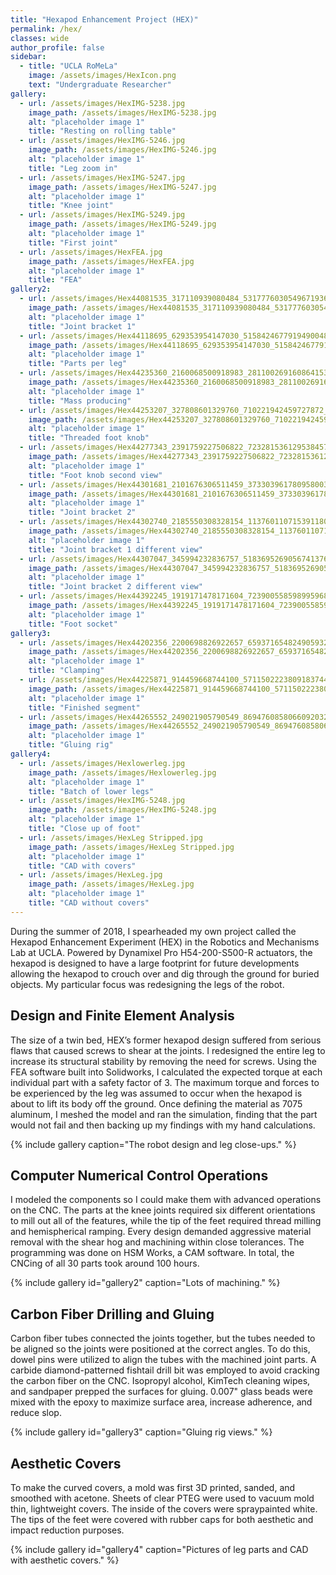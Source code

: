 ```yaml
---
title: "Hexapod Enhancement Project (HEX)"
permalink: /hex/
classes: wide
author_profile: false
sidebar:
  - title: "UCLA RoMeLa"
    image: /assets/images/HexIcon.png
    text: "Undergraduate Researcher"
gallery:
  - url: /assets/images/HexIMG-5238.jpg
    image_path: /assets/images/HexIMG-5238.jpg
    alt: "placeholder image 1"
    title: "Resting on rolling table"
  - url: /assets/images/HexIMG-5246.jpg
    image_path: /assets/images/HexIMG-5246.jpg
    alt: "placeholder image 1"
    title: "Leg zoom in"
  - url: /assets/images/HexIMG-5247.jpg
    image_path: /assets/images/HexIMG-5247.jpg
    alt: "placeholder image 1"
    title: "Knee joint"
  - url: /assets/images/HexIMG-5249.jpg
    image_path: /assets/images/HexIMG-5249.jpg
    alt: "placeholder image 1"
    title: "First joint"
  - url: /assets/images/HexFEA.jpg
    image_path: /assets/images/HexFEA.jpg
    alt: "placeholder image 1"
    title: "FEA"
gallery2:
  - url: /assets/images/Hex44081535_317110939080484_5317776030549671936_n.jpg
    image_path: /assets/images/Hex44081535_317110939080484_5317776030549671936_n.jpg
    alt: "placeholder image 1"
    title: "Joint bracket 1"
  - url: /assets/images/Hex44118695_629353954147030_5158424677919490048_n.jpg
    image_path: /assets/images/Hex44118695_629353954147030_5158424677919490048_n.jpg
    alt: "placeholder image 1"
    title: "Parts per leg"
  - url: /assets/images/Hex44235360_2160068500918983_2811002691608641536_n.jpg
    image_path: /assets/images/Hex44235360_2160068500918983_2811002691608641536_n.jpg
    alt: "placeholder image 1"
    title: "Mass producing"
  - url: /assets/images/Hex44253207_327808601329760_710221942459727872_n.jpg
    image_path: /assets/images/Hex44253207_327808601329760_710221942459727872_n.jpg
    alt: "placeholder image 1"
    title: "Threaded foot knob"
  - url: /assets/images/Hex44277343_2391759227506822_7232815361295384576_n.jpg
    image_path: /assets/images/Hex44277343_2391759227506822_7232815361295384576_n.jpg
    alt: "placeholder image 1"
    title: "Foot knob second view"
  - url: /assets/images/Hex44301681_2101676306511459_3733039617809580032_n.jpg
    image_path: /assets/images/Hex44301681_2101676306511459_3733039617809580032_n.jpg
    alt: "placeholder image 1"
    title: "Joint bracket 2"
  - url: /assets/images/Hex44302740_2185550308328154_1137601107153911808_n.jpg
    image_path: /assets/images/Hex44302740_2185550308328154_1137601107153911808_n.jpg
    alt: "placeholder image 1"
    title: "Joint bracket 1 different view"
  - url: /assets/images/Hex44307047_345994232836757_5183695269056741376_n.jpg
    image_path: /assets/images/Hex44307047_345994232836757_5183695269056741376_n.jpg
    alt: "placeholder image 1"
    title: "Joint bracket 2 different view"
  - url: /assets/images/Hex44392245_1919171478171604_7239005585989959680_n.jpg
    image_path: /assets/images/Hex44392245_1919171478171604_7239005585989959680_n.jpg
    alt: "placeholder image 1"
    title: "Foot socket"
gallery3:
  - url: /assets/images/Hex44202356_2200698826922657_6593716548249059328_n.jpg
    image_path: /assets/images/Hex44202356_2200698826922657_6593716548249059328_n.jpg
    alt: "placeholder image 1"
    title: "Clamping"
  - url: /assets/images/Hex44225871_914459668744100_5711502223809183744_n.jpg
    image_path: /assets/images/Hex44225871_914459668744100_5711502223809183744_n.jpg
    alt: "placeholder image 1"
    title: "Finished segment"
  - url: /assets/images/Hex44265552_249021905790549_8694760858066092032_n.jpg
    image_path: /assets/images/Hex44265552_249021905790549_8694760858066092032_n.jpg
    alt: "placeholder image 1"
    title: "Gluing rig"
gallery4:
  - url: /assets/images/Hexlowerleg.jpg
    image_path: /assets/images/Hexlowerleg.jpg
    alt: "placeholder image 1"
    title: "Batch of lower legs"
  - url: /assets/images/HexIMG-5248.jpg
    image_path: /assets/images/HexIMG-5248.jpg
    alt: "placeholder image 1"
    title: "Close up of foot"
  - url: /assets/images/HexLeg Stripped.jpg
    image_path: /assets/images/HexLeg Stripped.jpg
    alt: "placeholder image 1"
    title: "CAD with covers"
  - url: /assets/images/HexLeg.jpg
    image_path: /assets/images/HexLeg.jpg
    alt: "placeholder image 1"
    title: "CAD without covers"
---
```


During the summer of 2018, I spearheaded my own project called the Hexapod Enhancement Experiment (HEX) in the Robotics and Mechanisms Lab at UCLA. Powered by Dynamixel Pro H54-200-S500-R actuators, the hexapod is designed to have a large footprint for future developments allowing the hexapod to crouch over and dig through the ground for buried objects. My particular focus was redesigning the legs of the robot.

## Design and Finite Element Analysis

The size of a twin bed, HEX’s former hexapod design suffered from serious flaws that caused screws to shear at the joints. I redesigned the entire leg to increase its structural stability by removing the need for screws. Using the FEA software built into Solidworks, I calculated the expected torque at each individual part with a safety factor of 3. The maximum torque and forces to be experienced by the leg was assumed to occur when the hexapod is about to lift its body off the ground. Once defining the material as 7075 aluminum, I meshed the model and ran the simulation, finding that the part would not fail and then backing up my findings with my hand calculations.

{% include gallery caption="The robot design and leg close-ups." %}

## Computer Numerical Control Operations

I modeled the components so I could make them with advanced operations on the CNC. The parts at the knee joints required six different orientations to mill out all of the features, while the tip of the feet required thread milling and hemispherical ramping. Every design demanded aggressive material removal with the shear hog and machining within close tolerances. The programming was done on HSM Works, a CAM software. In total, the CNCing of all 30 parts took around 100 hours.

{% include gallery id="gallery2" caption="Lots of machining." %}

## Carbon Fiber Drilling and Gluing

Carbon fiber tubes connected the joints together, but the tubes needed to be aligned so the joints were positioned at the correct angles. To do this, dowel pins were utilized to align the tubes with the machined joint parts. A carbide diamond-patterned fishtail drill bit was employed to avoid cracking the carbon fiber on the CNC. Isopropyl alcohol, KimTech cleaning wipes, and sandpaper prepped the surfaces for gluing. 0.007" glass beads were mixed with the epoxy to maximize surface area, increase adherence, and reduce slop.

{% include gallery id="gallery3" caption="Gluing rig views." %}

## Aesthetic Covers

To make the curved covers, a mold was first 3D printed, sanded, and smoothed with acetone. Sheets of clear PTEG were used to vacuum mold thin, lightweight covers. The inside of the covers were spraypainted white. The tips of the feet were covered with rubber caps for both aesthetic and impact reduction purposes.

{% include gallery id="gallery4" caption="Pictures of leg parts and CAD with aesthetic covers." %}